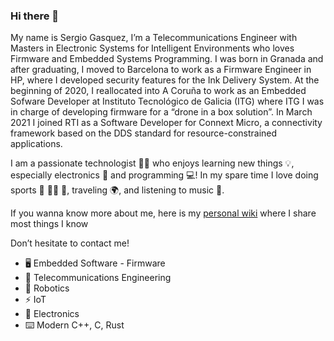 ### Hi there 👋

My name is Sergio Gasquez, I’m a Telecommunications Engineer with Masters in Electronic Systems for Intelligent Environments who loves Firmware and Embedded Systems Programming. I was born in Granada and after graduating, I moved to Barcelona to work as a Firmware Engineer in HP, where I developed security features for the Ink Delivery System. At the beginning of 2020, I reallocated into A Coruña to work as an Embedded Sofware Developer at Instituto Tecnológico de Galicia (ITG) where ITG I was in charge of developing firmware for a “drone in a box solution”. In March 2021 I joined RTI as a Software Developer for Connext Micro, a connectivity framework based on the DDS standard for resource-constrained applications.

I am a passionate technologist 👨‍💻 who enjoys learning new things 💡, especially electronics 🤖 and programming 💻! In my spare time I love doing sports 🧗 🏊‍♂️ 🥾, traveling 🌍, and listening to music 🤟.

If you wanna know more about me, here is my [personal wiki](https://sergiogasquez.notion.site/Personal-Wiki-0d2f9be521094316aa12fcbbc5d20fab) where I share most things I know

Don’t hesitate to contact me! 

- 🖥️ Embedded Software - Firmware 
- 📡 Telecommunications Engineering 
- 🤖 Robotics 
- ⚡️ IoT 
- 🔌 Electronics 
- ⌨️ Modern C++, C, Rust
